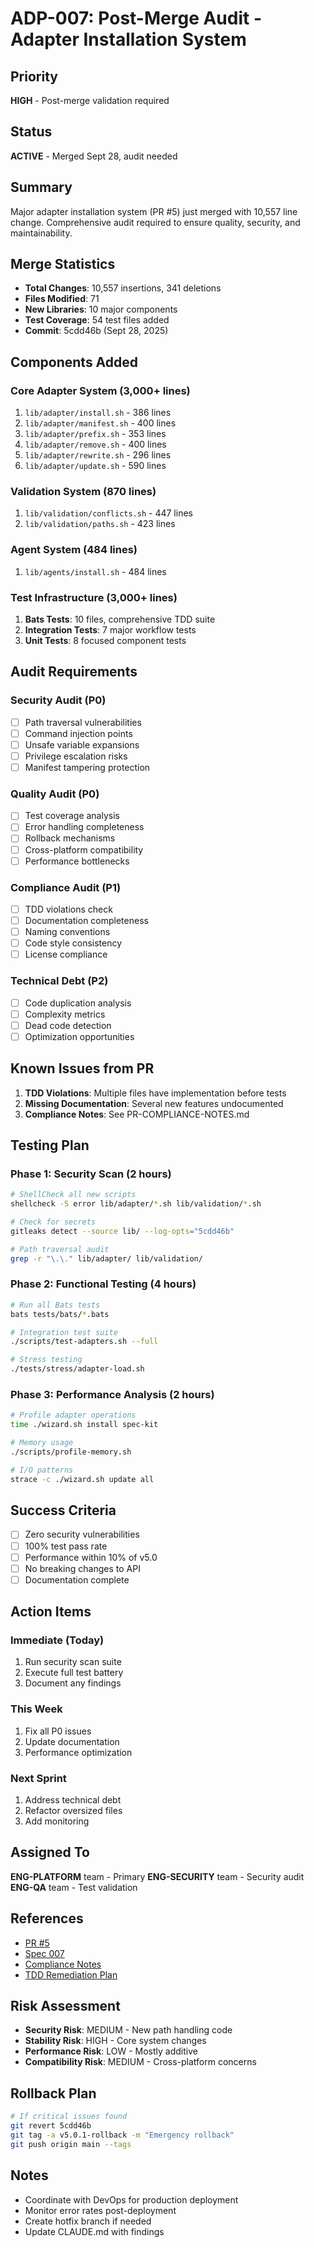# ADP-007: Post-Merge Audit - Adapter Installation System

## Priority
**HIGH** - Post-merge validation required

## Status
**ACTIVE** - Merged Sept 28, audit needed

## Summary
Major adapter installation system (PR #5) just merged with 10,557 line change. Comprehensive audit required to ensure quality, security, and maintainability.

## Merge Statistics
- **Total Changes**: 10,557 insertions, 341 deletions
- **Files Modified**: 71
- **New Libraries**: 10 major components
- **Test Coverage**: 54 test files added
- **Commit**: 5cdd46b (Sept 28, 2025)

## Components Added

### Core Adapter System (3,000+ lines)
1. `lib/adapter/install.sh` - 386 lines
2. `lib/adapter/manifest.sh` - 400 lines
3. `lib/adapter/prefix.sh` - 353 lines
4. `lib/adapter/remove.sh` - 400 lines
5. `lib/adapter/rewrite.sh` - 296 lines
6. `lib/adapter/update.sh` - 590 lines

### Validation System (870 lines)
1. `lib/validation/conflicts.sh` - 447 lines
2. `lib/validation/paths.sh` - 423 lines

### Agent System (484 lines)
1. `lib/agents/install.sh` - 484 lines

### Test Infrastructure (3,000+ lines)
1. **Bats Tests**: 10 files, comprehensive TDD suite
2. **Integration Tests**: 7 major workflow tests
3. **Unit Tests**: 8 focused component tests

## Audit Requirements

### Security Audit (P0)
- [ ] Path traversal vulnerabilities
- [ ] Command injection points
- [ ] Unsafe variable expansions
- [ ] Privilege escalation risks
- [ ] Manifest tampering protection

### Quality Audit (P0)
- [ ] Test coverage analysis
- [ ] Error handling completeness
- [ ] Rollback mechanisms
- [ ] Cross-platform compatibility
- [ ] Performance bottlenecks

### Compliance Audit (P1)
- [ ] TDD violations check
- [ ] Documentation completeness
- [ ] Naming conventions
- [ ] Code style consistency
- [ ] License compliance

### Technical Debt (P2)
- [ ] Code duplication analysis
- [ ] Complexity metrics
- [ ] Dead code detection
- [ ] Optimization opportunities

## Known Issues from PR
1. **TDD Violations**: Multiple files have implementation before tests
2. **Missing Documentation**: Several new features undocumented
3. **Compliance Notes**: See PR-COMPLIANCE-NOTES.md

## Testing Plan

### Phase 1: Security Scan (2 hours)
```bash
# ShellCheck all new scripts
shellcheck -S error lib/adapter/*.sh lib/validation/*.sh

# Check for secrets
gitleaks detect --source lib/ --log-opts="5cdd46b"

# Path traversal audit
grep -r "\.\." lib/adapter/ lib/validation/
```

### Phase 2: Functional Testing (4 hours)
```bash
# Run all Bats tests
bats tests/bats/*.bats

# Integration test suite
./scripts/test-adapters.sh --full

# Stress testing
./tests/stress/adapter-load.sh
```

### Phase 3: Performance Analysis (2 hours)
```bash
# Profile adapter operations
time ./wizard.sh install spec-kit

# Memory usage
./scripts/profile-memory.sh

# I/O patterns
strace -c ./wizard.sh update all
```

## Success Criteria
- [ ] Zero security vulnerabilities
- [ ] 100% test pass rate
- [ ] Performance within 10% of v5.0
- [ ] No breaking changes to API
- [ ] Documentation complete

## Action Items

### Immediate (Today)
1. Run security scan suite
2. Execute full test battery
3. Document any findings

### This Week
1. Fix all P0 issues
2. Update documentation
3. Performance optimization

### Next Sprint
1. Address technical debt
2. Refactor oversized files
3. Add monitoring

## Assigned To
**ENG-PLATFORM** team - Primary
**ENG-SECURITY** team - Security audit
**ENG-QA** team - Test validation

## References
- [PR #5](https://github.com/joshwegener/living-docs/pull/5)
- [Spec 007](../specs/007-adapter-installation/spec.md)
- [Compliance Notes](../PR-COMPLIANCE-NOTES.md)
- [TDD Remediation Plan](../docs/tdd-remediation-plan.md)

## Risk Assessment
- **Security Risk**: MEDIUM - New path handling code
- **Stability Risk**: HIGH - Core system changes
- **Performance Risk**: LOW - Mostly additive
- **Compatibility Risk**: MEDIUM - Cross-platform concerns

## Rollback Plan
```bash
# If critical issues found
git revert 5cdd46b
git tag -a v5.0.1-rollback -m "Emergency rollback"
git push origin main --tags
```

## Notes
- Coordinate with DevOps for production deployment
- Monitor error rates post-deployment
- Create hotfix branch if needed
- Update CLAUDE.md with findings